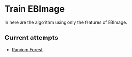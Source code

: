 # Train EBImage
In here are the algorithm using only the features of EBImage.

## Current attempts

- [Random Forest](1.random_forest/README.md)
